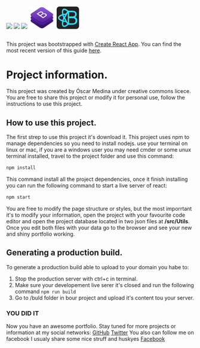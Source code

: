 
<a href="https://www.w3.org/standards/webdesign/"><img src="https://github.com/oscmedgon/logo-images/blob/master/logos/html5-css3-js.png" height= "60px"></a>
<a href="http://www.ecma-international.org/ecma-262/6.0/"><img src="https://github.com/oscmedgon/logo-images/blob/master/logos/es6.png" height= "60px"></a>
<a href="https://facebook.github.io/react/"><img src="https://github.com/oscmedgon/logo-images/blob/master/logos/react.png" height= "60px"></a>
<a href="https://getbootstrap.com/docs/3.3/"><img src="https://github.com/oscmedgon/logo-images/blob/master/logos/bootstrap.png" height= "60px"></a>
<a href="https://github.com/react-bootstrap/react-bootstrap/"><img src="https://github.com/oscmedgon/logo-images/blob/master/logos/reactBT.png" height= "60px"></a>

##

This project was bootstrapped with [Create React App](https://github.com/facebookincubator/create-react-app).
You can find the most recent version of this guide [here](https://github.com/facebookincubator/create-react-app/blob/master/packages/react-scripts/template/README.md).


# Project information.
This project was created by Óscar Medina under creative commons licece.
You are free to share this project or modify it for personal use, follow the instructions to use this project.

## How to use this project.
The first strep to use this project it's download it.
This project uses npm to manage dependencies so you need to install nodejs.
use your terminal on linux or mac, if you are a windows user you may need cmder or some unux terminal installed, travel to the project folder and use this command:
```bash
npm install
```
This command install all the project dependencies, once it finish installing you can run the following command to start a live server of react:
```bash
npm start
```
You are free to modify the page structure or styles, but the most imporrtant it's to modify your information, open the project with your favourite code editor and open the project database located in two json files at **/src/Utils**.
Once you edit both files with your data go to the browser and see your new and shiny portfolio working.

## Generating a production build.
To generate a production build able to upload to your domain you habe to:
1. Stop the production server with ctrl+c in terminal.
2. Make sure your developement live serer it's closed and run the following command ```npm run build```
3. Go to /buld folder in bour project and upload it's content tou your server.

### YOU DID IT
Now you have an awesome portfolio.
Stay tuned for more projects or information at my social networks:
[GitHub](https://github.com/oscmedgon)
[Twitter](https://twitter.com/oscmedgon)
You also can follow me on facebook I usualy share some nice struff and huskyes
[Facebook](https://www.facebook.com/oscmedgon)
